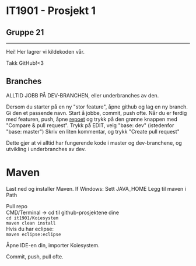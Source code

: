 # IT1901 - Prosjekt 1
## Gruppe 21
---

Hei! Her lagrer vi kildekoden vår.

Takk GitHub!<3

## Branches 
ALLTID JOBB PÅ DEV-BRANCHEN, eller underbranches av den.

Dersom du starter på en ny "stor feature", åpne github og lag en ny branch. Gi den et passende navn. 
Start å jobbe, commit, push ofte. Når du er ferdig med featuren, push, åpne [repoet](https://github.com/sklirg/it1901) og trykk på den grønne knappen med "Compare & pull request". Trykk på EDIT, velg "base: dev" (istedenfor "base: master")
Skriv en liten kommentar, og trykk "Create pull request"

Dette gjør at vi alltid har fungerende kode i master og dev-branchene, og utvikling i underbranches av dev.


# Maven
Last ned og installer Maven.
If Windows:
Sett JAVA_HOME 
Legg til maven i Path

Pull repo  
CMD/Terminal -> cd til github-prosjektene dine  
`cd it1901/Koiesystem`  
`maven clean install`  
Hvis du har eclipse:  
`maven eclipse:eclipse`  

Åpne IDE-en din, importer Koiesystem.  

Commit, push, pull ofte. 
